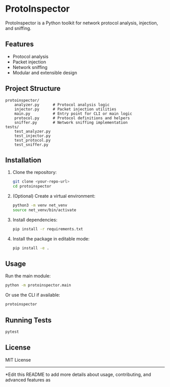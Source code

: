 # ProtoInspector

ProtoInspector is a Python toolkit for network protocol analysis, injection, and sniffing.

## Features

- Protocol analysis
- Packet injection
- Network sniffing
- Modular and extensible design

## Project Structure

```
protoinspector/
    analyzer.py      # Protocol analysis logic
    injector.py      # Packet injection utilities
    main.py          # Entry point for CLI or main logic
    protocol.py      # Protocol definitions and helpers
    sniffer.py       # Network sniffing implementation
tests/
    test_analyzer.py
    test_injector.py
    test_protocol.py
    test_sniffer.py
```

## Installation

1. Clone the repository:
    ```sh
    git clone <your-repo-url>
    cd protoinspector
    ```

2. (Optional) Create a virtual environment:
    ```sh
    python3 -m venv net_venv
    source net_venv/bin/activate
    ```

3. Install dependencies:
    ```sh
    pip install -r requirements.txt
    ```

4. Install the package in editable mode:
    ```sh
    pip install -e .
    ```

## Usage

Run the main module:
```sh
python -m protoinspector.main
```

Or use the CLI if available:
```sh
protoinspector
```

## Running Tests

```sh
pytest
```

## License

MIT License

---

*Edit this README to add more details about usage, contributing, and advanced features as